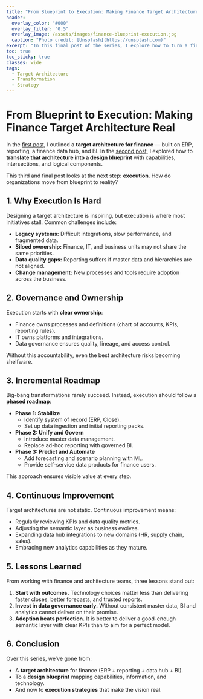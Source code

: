 ```yaml
---
title: "From Blueprint to Execution: Making Finance Target Architecture Real"
header:
  overlay_color: "#000"
  overlay_filter: "0.5"
  overlay_image: /assets/images/finance-blueprint-execution.jpg
  caption: "Photo credit: [Unsplash](https://unsplash.com)"
excerpt: "In this final post of the series, I explore how to turn a finance target architecture and design blueprint into reality. What does it take to move from vision to execution — and what pitfalls should you watch out for?"
toc: true
toc_sticky: true
classes: wide
tags:
  - Target Architecture
  - Transformation
  - Strategy
---
```


# From Blueprint to Execution: Making Finance Target Architecture Real

In the [first post](https://pettersson.dev/finance-target-architecture/), I outlined a **target architecture for finance** — built on ERP, reporting, a finance data hub, and BI. In the [second post](https://pettersson.dev/finance-target-architecture-design/), I explored how to **translate that architecture into a design blueprint** with capabilities, intersections, and logical components.  

This third and final post looks at the next step: **execution**. How do organizations move from blueprint to reality?  

## 1. Why Execution Is Hard

Designing a target architecture is inspiring, but execution is where most initiatives stall. Common challenges include:  

- **Legacy systems:** Difficult integrations, slow performance, and fragmented data.  
- **Siloed ownership:** Finance, IT, and business units may not share the same priorities.  
- **Data quality gaps:** Reporting suffers if master data and hierarchies are not aligned.  
- **Change management:** New processes and tools require adoption across the business.  

## 2. Governance and Ownership

Execution starts with **clear ownership**:  

- Finance owns processes and definitions (chart of accounts, KPIs, reporting rules).  
- IT owns platforms and integrations.  
- Data governance ensures quality, lineage, and access control.  

Without this accountability, even the best architecture risks becoming shelfware.  

## 3. Incremental Roadmap

Big-bang transformations rarely succeed. Instead, execution should follow a **phased roadmap**:  

- **Phase 1: Stabilize**  
  - Identify system of record (ERP, Close).  
  - Set up data ingestion and initial reporting packs.  
- **Phase 2: Unify and Govern**  
  - Introduce master data management.  
  - Replace ad-hoc reporting with governed BI.  
- **Phase 3: Predict and Automate**  
  - Add forecasting and scenario planning with ML.  
  - Provide self-service data products for finance users.  

This approach ensures visible value at every step.  

## 4. Continuous Improvement

Target architectures are not static. Continuous improvement means:  

- Regularly reviewing KPIs and data quality metrics.  
- Adjusting the semantic layer as business evolves.  
- Expanding data hub integrations to new domains (HR, supply chain, sales).  
- Embracing new analytics capabilities as they mature.  

## 5. Lessons Learned

From working with finance and architecture teams, three lessons stand out:  

1. **Start with outcomes.** Technology choices matter less than delivering faster closes, better forecasts, and trusted reports.  
2. **Invest in data governance early.** Without consistent master data, BI and analytics cannot deliver on their promise.  
3. **Adoption beats perfection.** It is better to deliver a good-enough semantic layer with clear KPIs than to aim for a perfect model.  

## 6. Conclusion

Over this series, we’ve gone from:  

- A **target architecture** for finance (ERP + reporting + data hub + BI).  
- To a **design blueprint** mapping capabilities, information, and technology.  
- And now to **execution strategies** that make the vision real.  
